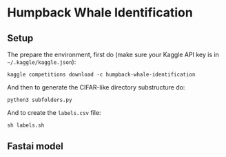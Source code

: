 # Humpback Whale Identification

## Setup

The prepare the environment, first do (make sure your Kaggle API key is in `~/.kaggle/kaggle.json`):

```{bash}
kaggle competitions download -c humpback-whale-identification
```

And then to generate the CIFAR-like directory substructure do:

```{bash}
python3 subfolders.py
```

And to create the `labels.csv` file:

```{bash}
sh labels.sh
```

## Fastai model
